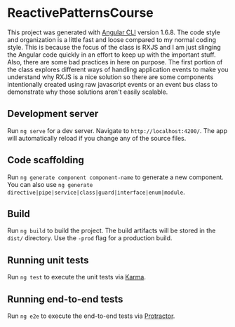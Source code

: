 # ReactivePatternsCourse

This project was generated with [Angular CLI](https://github.com/angular/angular-cli) version 1.6.8. The code style and organization is a little fast and loose compared to my normal coding style. This is because the focus of the class is RXJS and I am just slinging the Angular code quickly in an effort to keep up with the important stuff. Also, there are some bad practices in here on purpose. The first portion of the class explores different ways of handling application events to make you understand why RXJS is a nice solution so there are some components intentionally created using raw javascript events or an event bus class to demonstrate why those solutions aren't easily scalable.

## Development server

Run `ng serve` for a dev server. Navigate to `http://localhost:4200/`. The app will automatically reload if you change any of the source files.

## Code scaffolding

Run `ng generate component component-name` to generate a new component. You can also use `ng generate directive|pipe|service|class|guard|interface|enum|module`.

## Build

Run `ng build` to build the project. The build artifacts will be stored in the `dist/` directory. Use the `-prod` flag for a production build.

## Running unit tests

Run `ng test` to execute the unit tests via [Karma](https://karma-runner.github.io).

## Running end-to-end tests

Run `ng e2e` to execute the end-to-end tests via [Protractor](http://www.protractortest.org/).



